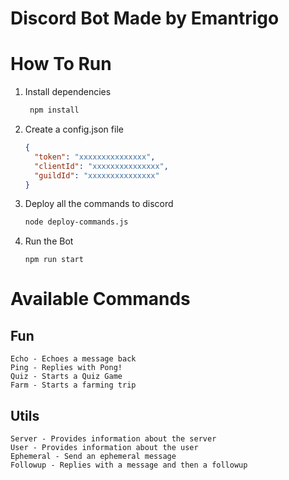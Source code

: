 # Discord Bot Made by Emantrigo

# How To Run

1. Install dependencies

   ```bash
    npm install
   ```

2. Create a config.json file

   ```json
   {
     "token": "xxxxxxxxxxxxxxx",
     "clientId": "xxxxxxxxxxxxxxx",
     "guildId": "xxxxxxxxxxxxxxx"
   }
   ```

3. Deploy all the commands to discord

   ```bash
   node deploy-commands.js
   ```

4. Run the Bot
   ```
   npm run start
   ```

# Available Commands

## Fun

```
Echo - Echoes a message back
Ping - Replies with Pong!
Quiz - Starts a Quiz Game
Farm - Starts a farming trip
```

## Utils

```
Server - Provides information about the server
User - Provides information about the user
Ephemeral - Send an ephemeral message
Followup - Replies with a message and then a followup
```
